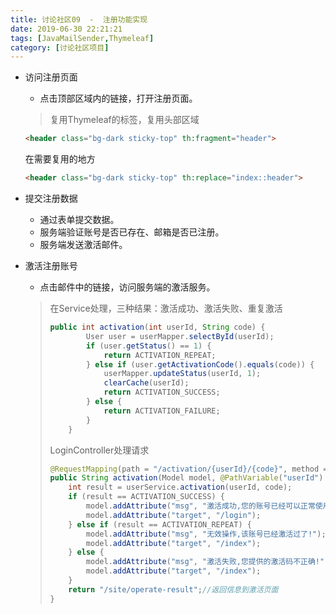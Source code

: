 ```yaml
---
title: 讨论社区09  -  注册功能实现
date: 2019-06-30 22:21:21
tags: [JavaMailSender,Thymeleaf]
category: [讨论社区项目]
---
```


- 访问注册页面

  - 点击顶部区域内的链接，打开注册页面。

  > 复用Thymeleaf的标签，复用头部区域

  ```html
  <header class="bg-dark sticky-top" th:fragment="header">
  ```

  在需要复用的地方

  ```html
  <header class="bg-dark sticky-top" th:replace="index::header">
  ```

- 提交注册数据

  - 通过表单提交数据。
  - 服务端验证账号是否已存在、邮箱是否已注册。
  - 服务端发送激活邮件。

- 激活注册账号

  - 点击邮件中的链接，访问服务端的激活服务。

  > 在Service处理，三种结果：激活成功、激活失败、重复激活
  >
  > ```java
  > public int activation(int userId, String code) {
  >         User user = userMapper.selectById(userId);
  >         if (user.getStatus() == 1) {
  >             return ACTIVATION_REPEAT;
  >         } else if (user.getActivationCode().equals(code)) {
  >             userMapper.updateStatus(userId, 1);
  >             clearCache(userId);
  >             return ACTIVATION_SUCCESS;
  >         } else {
  >             return ACTIVATION_FAILURE;
  >         }
  >     }
  > ```
  >
  > LoginController处理请求
  >
  > ```java
  > @RequestMapping(path = "/activation/{userId}/{code}", method = RequestMethod.GET)
  > public String activation(Model model, @PathVariable("userId") int userId, @PathVariable("code") String code) {
  >     int result = userService.activation(userId, code);
  >     if (result == ACTIVATION_SUCCESS) {
  >         model.addAttribute("msg", "激活成功,您的账号已经可以正常使用了!");
  >         model.addAttribute("target", "/login");
  >     } else if (result == ACTIVATION_REPEAT) {
  >         model.addAttribute("msg", "无效操作,该账号已经激活过了!");
  >         model.addAttribute("target", "/index");
  >     } else {
  >         model.addAttribute("msg", "激活失败,您提供的激活码不正确!");
  >         model.addAttribute("target", "/index");
  >     }
  >     return "/site/operate-result";//返回信息到激活页面
  > }
  > ```
  >
  >